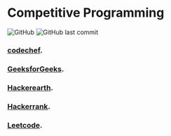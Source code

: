 # Competitive Programming


![GitHub](https://img.shields.io/github/license/mohitkhedkar/Competitive-programming?style=flat)
![GitHub last commit](https://img.shields.io/github/last-commit/mohitkhedkar/Competitive-programming?style=flat)


### [codechef](https://www.codechef.com/users/mohitkhedkar).

### [GeeksforGeeks](https://auth.geeksforgeeks.org/user/mohitkhedkar/practice/).

### [Hackerearth](https://www.hackerearth.com/@mohitkhedkar).

### [Hackerrank](https://www.hackerrank.com/mohitkhedkar).

### [Leetcode](https://leetcode.com/mohitkhedkar/).
